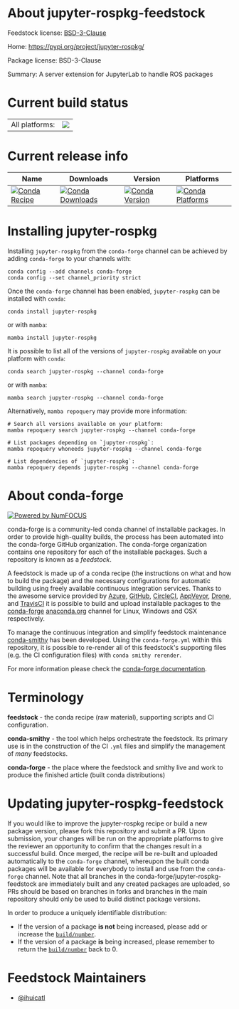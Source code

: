 About jupyter-rospkg-feedstock
==============================

Feedstock license: [BSD-3-Clause](https://github.com/conda-forge/jupyter-rospkg-feedstock/blob/main/LICENSE.txt)

Home: https://pypi.org/project/jupyter-rospkg/

Package license: BSD-3-Clause

Summary: A server extension for JupyterLab to handle ROS packages

Current build status
====================


<table><tr><td>All platforms:</td>
    <td>
      <a href="https://dev.azure.com/conda-forge/feedstock-builds/_build/latest?definitionId=17315&branchName=main">
        <img src="https://dev.azure.com/conda-forge/feedstock-builds/_apis/build/status/jupyter-rospkg-feedstock?branchName=main">
      </a>
    </td>
  </tr>
</table>

Current release info
====================

| Name | Downloads | Version | Platforms |
| --- | --- | --- | --- |
| [![Conda Recipe](https://img.shields.io/badge/recipe-jupyter--rospkg-green.svg)](https://anaconda.org/conda-forge/jupyter-rospkg) | [![Conda Downloads](https://img.shields.io/conda/dn/conda-forge/jupyter-rospkg.svg)](https://anaconda.org/conda-forge/jupyter-rospkg) | [![Conda Version](https://img.shields.io/conda/vn/conda-forge/jupyter-rospkg.svg)](https://anaconda.org/conda-forge/jupyter-rospkg) | [![Conda Platforms](https://img.shields.io/conda/pn/conda-forge/jupyter-rospkg.svg)](https://anaconda.org/conda-forge/jupyter-rospkg) |

Installing jupyter-rospkg
=========================

Installing `jupyter-rospkg` from the `conda-forge` channel can be achieved by adding `conda-forge` to your channels with:

```
conda config --add channels conda-forge
conda config --set channel_priority strict
```

Once the `conda-forge` channel has been enabled, `jupyter-rospkg` can be installed with `conda`:

```
conda install jupyter-rospkg
```

or with `mamba`:

```
mamba install jupyter-rospkg
```

It is possible to list all of the versions of `jupyter-rospkg` available on your platform with `conda`:

```
conda search jupyter-rospkg --channel conda-forge
```

or with `mamba`:

```
mamba search jupyter-rospkg --channel conda-forge
```

Alternatively, `mamba repoquery` may provide more information:

```
# Search all versions available on your platform:
mamba repoquery search jupyter-rospkg --channel conda-forge

# List packages depending on `jupyter-rospkg`:
mamba repoquery whoneeds jupyter-rospkg --channel conda-forge

# List dependencies of `jupyter-rospkg`:
mamba repoquery depends jupyter-rospkg --channel conda-forge
```


About conda-forge
=================

[![Powered by
NumFOCUS](https://img.shields.io/badge/powered%20by-NumFOCUS-orange.svg?style=flat&colorA=E1523D&colorB=007D8A)](https://numfocus.org)

conda-forge is a community-led conda channel of installable packages.
In order to provide high-quality builds, the process has been automated into the
conda-forge GitHub organization. The conda-forge organization contains one repository
for each of the installable packages. Such a repository is known as a *feedstock*.

A feedstock is made up of a conda recipe (the instructions on what and how to build
the package) and the necessary configurations for automatic building using freely
available continuous integration services. Thanks to the awesome service provided by
[Azure](https://azure.microsoft.com/en-us/services/devops/), [GitHub](https://github.com/),
[CircleCI](https://circleci.com/), [AppVeyor](https://www.appveyor.com/),
[Drone](https://cloud.drone.io/welcome), and [TravisCI](https://travis-ci.com/)
it is possible to build and upload installable packages to the
[conda-forge](https://anaconda.org/conda-forge) [anaconda.org](https://anaconda.org/)
channel for Linux, Windows and OSX respectively.

To manage the continuous integration and simplify feedstock maintenance
[conda-smithy](https://github.com/conda-forge/conda-smithy) has been developed.
Using the ``conda-forge.yml`` within this repository, it is possible to re-render all of
this feedstock's supporting files (e.g. the CI configuration files) with ``conda smithy rerender``.

For more information please check the [conda-forge documentation](https://conda-forge.org/docs/).

Terminology
===========

**feedstock** - the conda recipe (raw material), supporting scripts and CI configuration.

**conda-smithy** - the tool which helps orchestrate the feedstock.
                   Its primary use is in the construction of the CI ``.yml`` files
                   and simplify the management of *many* feedstocks.

**conda-forge** - the place where the feedstock and smithy live and work to
                  produce the finished article (built conda distributions)


Updating jupyter-rospkg-feedstock
=================================

If you would like to improve the jupyter-rospkg recipe or build a new
package version, please fork this repository and submit a PR. Upon submission,
your changes will be run on the appropriate platforms to give the reviewer an
opportunity to confirm that the changes result in a successful build. Once
merged, the recipe will be re-built and uploaded automatically to the
`conda-forge` channel, whereupon the built conda packages will be available for
everybody to install and use from the `conda-forge` channel.
Note that all branches in the conda-forge/jupyter-rospkg-feedstock are
immediately built and any created packages are uploaded, so PRs should be based
on branches in forks and branches in the main repository should only be used to
build distinct package versions.

In order to produce a uniquely identifiable distribution:
 * If the version of a package **is not** being increased, please add or increase
   the [``build/number``](https://docs.conda.io/projects/conda-build/en/latest/resources/define-metadata.html#build-number-and-string).
 * If the version of a package **is** being increased, please remember to return
   the [``build/number``](https://docs.conda.io/projects/conda-build/en/latest/resources/define-metadata.html#build-number-and-string)
   back to 0.

Feedstock Maintainers
=====================

* [@ihuicatl](https://github.com/ihuicatl/)

